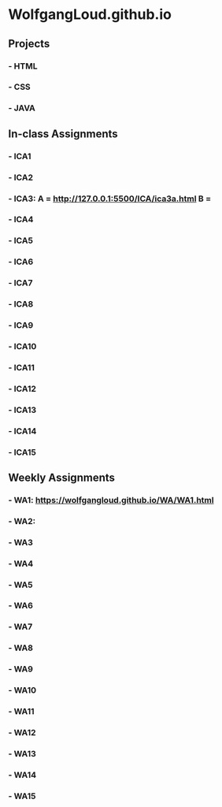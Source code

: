 # WolfgangLoud.github.io

## Projects
### - HTML
### - CSS
### - JAVA

## In-class Assignments
### - ICA1
### - ICA2
### - ICA3: A = http://127.0.0.1:5500/ICA/ica3a.html B = 
### - ICA4
### - ICA5
### - ICA6
### - ICA7
### - ICA8
### - ICA9
### - ICA10
### - ICA11
### - ICA12
### - ICA13
### - ICA14
### - ICA15

## Weekly Assignments
### - WA1: https://wolfgangloud.github.io/WA/WA1.html
### - WA2: 
### - WA3
### - WA4
### - WA5
### - WA6
### - WA7
### - WA8
### - WA9
### - WA10
### - WA11
### - WA12
### - WA13
### - WA14
### - WA15
